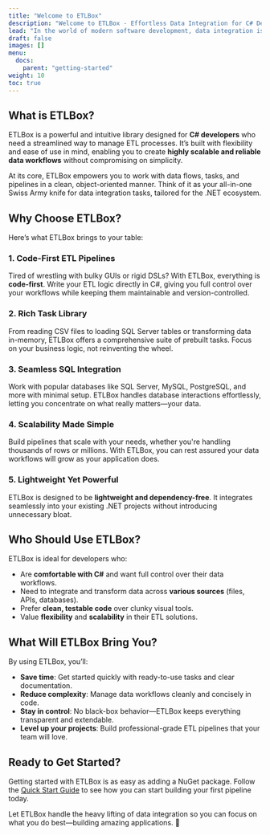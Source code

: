 ```yaml
---
title: "Welcome to ETLBox"
description: "Welcome to ETLBox - Effortless Data Integration for C# Developers"
lead: "In the world of modern software development, data integration is both a necessity and a challenge. Whether you're migrating databases, transforming data for analytics, or building a robust ETL (Extract, Transform, Load) pipeline, the task can quickly become a complex tangle of code and configurations. ETLBox is here to change that."
draft: false
images: []
menu:
  docs:
    parent: "getting-started"
weight: 10
toc: true
---
```


## What is ETLBox?

ETLBox is a powerful and intuitive library designed for **C# developers** who need a streamlined way to manage ETL processes. It’s built with flexibility and ease of use in mind, enabling you to create **highly scalable and reliable data workflows** without compromising on simplicity.

At its core, ETLBox empowers you to work with data flows, tasks, and pipelines in a clean, object-oriented manner. Think of it as your all-in-one Swiss Army knife for data integration tasks, tailored for the .NET ecosystem.

## Why Choose ETLBox?

Here’s what ETLBox brings to your table:

### 1. **Code-First ETL Pipelines**
   Tired of wrestling with bulky GUIs or rigid DSLs? With ETLBox, everything is **code-first**. Write your ETL logic directly in C#, giving you full control over your workflows while keeping them maintainable and version-controlled.

### 2. **Rich Task Library**
   From reading CSV files to loading SQL Server tables or transforming data in-memory, ETLBox offers a comprehensive suite of prebuilt tasks. Focus on your business logic, not reinventing the wheel.

### 3. **Seamless SQL Integration**
   Work with popular databases like SQL Server, MySQL, PostgreSQL, and more with minimal setup. ETLBox handles database interactions effortlessly, letting you concentrate on what really matters—your data.

### 4. **Scalability Made Simple**
   Build pipelines that scale with your needs, whether you're handling thousands of rows or millions. With ETLBox, you can rest assured your data workflows will grow as your application does.

### 5. **Lightweight Yet Powerful**
   ETLBox is designed to be **lightweight and dependency-free**. It integrates seamlessly into your existing .NET projects without introducing unnecessary bloat.

## Who Should Use ETLBox?

ETLBox is ideal for developers who:

- Are **comfortable with C#** and want full control over their data workflows.
- Need to integrate and transform data across **various sources** (files, APIs, databases).
- Prefer **clean, testable code** over clunky visual tools.
- Value **flexibility** and **scalability** in their ETL solutions.

## What Will ETLBox Bring You?

By using ETLBox, you’ll:

- **Save time**: Get started quickly with ready-to-use tasks and clear documentation.
- **Reduce complexity**: Manage data workflows cleanly and concisely in code.
- **Stay in control**: No black-box behavior—ETLBox keeps everything transparent and extendable.
- **Level up your projects**: Build professional-grade ETL pipelines that your team will love.

## Ready to Get Started?

Getting started with ETLBox is as easy as adding a NuGet package. Follow the [Quick Start Guide](https://etlbox.net/quick-start) to see how you can start building your first pipeline today.

Let ETLBox handle the heavy lifting of data integration so you can focus on what you do best—building amazing applications. 🚀

